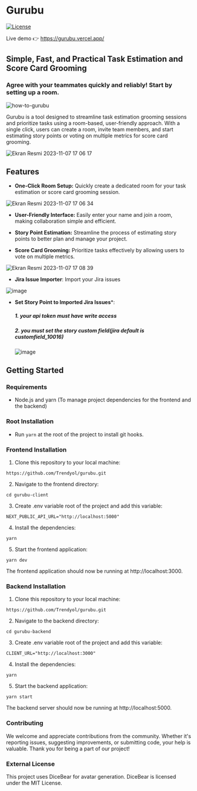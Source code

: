 # Gurubu

[![License](https://img.shields.io/badge/License-BSD_3--Clause-blue.svg)](https://github.com/Trendyol/gurubu/blob/main/LICENSE)

Live demo 👉 https://gurubu.vercel.app/

## Simple, Fast, and Practical Task Estimation and Score Card Grooming

### Agree with your teammates quickly and reliably! Start by setting up a room.

![how-to-gurubu](https://github.com/Trendyol/gurubu/assets/77741597/09020514-17f0-473d-87b9-3d7a50c95c37)

Gurubu is a tool designed to streamline task estimation grooming sessions and prioritize tasks using a room-based, user-friendly approach. With a single click, users can create a room, invite team members, and start estimating story points or voting on multiple metrics for score card grooming.


![Ekran Resmi 2023-11-07 17 06 17](https://github.com/Trendyol/gurubu/assets/77741597/30dd19b8-84db-49bb-a46f-f2acc7a75011)

## Features


- **One-Click Room Setup:** Quickly create a dedicated room for your task estimation or score card grooming session.
  
![Ekran Resmi 2023-11-07 17 06 34](https://github.com/Trendyol/gurubu/assets/77741597/c1daa141-fa7a-4758-a967-bc8de1a2242f)

- **User-Friendly Interface:** Easily enter your name and join a room, making collaboration simple and efficient.

- **Story Point Estimation:** Streamline the process of estimating story points to better plan and manage your project.

- **Score Card Grooming:** Prioritize tasks effectively by allowing users to vote on multiple metrics.

![Ekran Resmi 2023-11-07 17 08 39](https://github.com/Trendyol/gurubu/assets/77741597/d15fdd31-26c4-4914-a517-d2de5177dc09)

- **Jira Issue Importer**: Import your Jira issues

![image](https://github.com/Trendyol/gurubu/assets/33116071/d9da083c-5939-411f-9008-e2b6aef26a9f)

- **Set Story Point to Imported Jira Issues***:
    ##### 1. your api token must have write access 
    ##### 2. you must set the story custom field(jira default is *customfield_10016*)

  ![image](https://github.com/Trendyol/gurubu/assets/33116071/d81e3f99-b5e3-44ed-a02f-2b2d66c45190)

## Getting Started

### Requirements

- Node.js and yarn (To manage project dependencies for the frontend and the backend)

### Root Installation

- Run `yarn` at the root of the project to install git hooks.

### Frontend Installation

1. Clone this repository to your local machine:
```shell
https://github.com/Trendyol/gurubu.git
```
2. Navigate to the frontend directory:
```shell
cd gurubu-client
```
3. Create .env variable root of the project and add this variable:
```shell
NEXT_PUBLIC_API_URL="http://localhost:5000"
```
4. Install the dependencies:
```shell
yarn 
```
5. Start the frontend application:
```shell
yarn dev
```

The frontend application should now be running at http://localhost:3000.

### Backend Installation

1. Clone this repository to your local machine:
```shell
https://github.com/Trendyol/gurubu.git
```
2. Navigate to the backend directory:
```shell
cd gurubu-backend
```
3. Create .env variable root of the project and add this variable:
```shell
CLIENT_URL="http://localhost:3000"
```
4. Install the dependencies:
```shell
yarn 
```
5. Start the backend application:
```shell
yarn start
```

The backend server should now be running at http://localhost:5000.

### Contributing

We welcome and appreciate contributions from the community. Whether it's reporting issues, suggesting improvements, or submitting code, your help is valuable. Thank you for being a part of our project!

### External License

This project uses DiceBear for avatar generation. DiceBear is licensed under the MIT License.





